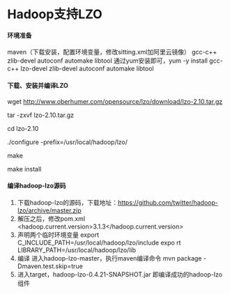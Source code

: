 # Hadoop支持LZO

#### 环境准备
maven（下载安装，配置环境变量，修改sitting.xml加阿里云镜像）
gcc-c++
zlib-devel
autoconf
automake
libtool
通过yum安装即可，yum -y install gcc-c++ lzo-devel zlib-devel autoconf automake libtool

#### 下载、安装并编译LZO

wget http://www.oberhumer.com/opensource/lzo/download/lzo-2.10.tar.gz

tar -zxvf lzo-2.10.tar.gz

cd lzo-2.10

./configure -prefix=/usr/local/hadoop/lzo/

make

make install

#### 编译hadoop-lzo源码

1. 下载hadoop-lzo的源码，下载地址：https://github.com/twitter/hadoop-lzo/archive/master.zip
2. 解压之后，修改pom.xml
       <hadoop.current.version>3.1.3</hadoop.current.version>
3. 声明两个临时环境变量
        export C_INCLUDE_PATH=/usr/local/hadoop/lzo/include
        expo rt LIBRARY_PATH=/usr/local/hadoop/lzo/lib 
4. 编译
       进入hadoop-lzo-master，执行maven编译命令
       mvn package -Dmaven.test.skip=true
5. 进入target，hadoop-lzo-0.4.21-SNAPSHOT.jar 即编译成功的hadoop-lzo组件